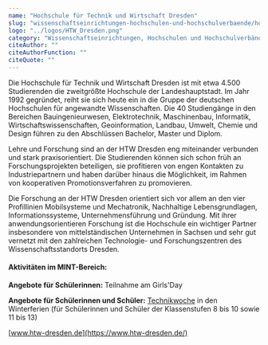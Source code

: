 ```yaml
---
name: "Hochschule für Technik und Wirtschaft Dresden"
slug: "wissenschaftseinrichtungen-hochschulen-und-hochschulverbaende/hochschule-fuer-technik-und-wirtschaft-dresden"
logo: "../logos/HTW_Dresden.png"
category: "Wissenschaftseinrichtungen, Hochschulen und Hochschulverbände"
citeAuthor: ""
citeAuthorFunction: ""
citeQuote: ""
---
```


Die Hochschule für Technik und Wirtschaft Dresden ist mit etwa 4.500 Studierenden die zweitgrößte Hochschule der Landeshauptstadt. Im Jahr 1992 gegründet, reiht sie sich heute ein in die Gruppe der deutschen Hochschulen für angewandte Wissenschaften. Die 40 Studiengänge in den Bereichen Bauingenieurwesen, Elektrotechnik, Maschinenbau, Informatik, Wirtschaftswissenschaften, Geoinformation, Landbau, Umwelt, Chemie und Design führen zu den Abschlüssen Bachelor, Master und Diplom.

Lehre und Forschung sind an der HTW Dresden eng miteinander verbunden und stark praxisorientiert. Die Studierenden können sich schon früh an Forschungsprojekten beteiligen, sie profitieren von engen Kontakten zu Industriepartnern und haben darüber hinaus die Möglichkeit, im Rahmen von kooperativen Promotionsverfahren zu promovieren.

Die Forschung an der HTW Dresden orientiert sich vor allem an den vier Profillinien Mobilsysteme und Mechatronik, Nachhaltige Lebensgrundlagen, Informationssysteme, Unternehmensführung und Gründung. Mit ihrer anwendungsorientieren Forschung ist die Hochschule ein wichtiger Partner insbesondere von mittelständischen Unternehmen in Sachsen und sehr gut vernetzt mit den zahlreichen Technologie- und Forschungszentren des Wissenschaftsstandorts Dresden.

#### Aktivitäten im MINT-Bereich:

**Angebote für Schülerinnen:** Teilnahme am Girls'Day

**Angebote für Schülerinnen und Schüler:** [Technikwoche](https://www.htw-dresden.de/hochschule/angebote/schuelerinnen-und-schueler/technikwoche) in den Winterferien (für Schülerinnen und Schüler der Klassenstufen 8 bis 10 sowie 11 bis 13)

[www.htw-dresden.de](https://www.htw-dresden.de/)
